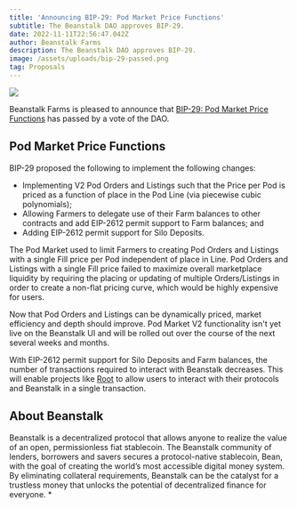 ```yaml
---
title: 'Announcing BIP-29: Pod Market Price Functions'
subtitle: The Beanstalk DAO approves BIP-29.
date: 2022-11-11T22:56:47.042Z
author: Beanstalk Farms
description: The Beanstalk DAO approves BIP-29.
image: /assets/uploads/bip-29-passed.png
tag: Proposals
---
```

![](/assets/uploads/bip-29-passed.png)

Beanstalk Farms is pleased to announce that [BIP-29: Pod Market Price Functions](https://snapshot.org/#/beanstalkdao.eth/proposal/0x53c358af0fae50f888795c5f2272d50f8759b7702bf7dc2255a03f9fb22ccf45) has passed by a vote of the DAO. 

## Pod Market Price Functions

BIP-29 proposed the following to implement the following changes:

* Implementing V2 Pod Orders and Listings such that the Price per Pod is priced as a function of place in the Pod Line (via piecewise cubic polynomials);
* Allowing Farmers to delegate use of their Farm balances to other contracts and add EIP-2612 permit support to Farm balances; and
* Adding EIP-2612 permit support for Silo Deposits.

The Pod Market used to limit Farmers to creating Pod Orders and Listings with a single Fill price per Pod independent of place in Line. Pod Orders and Listings with a single Fill price failed to maximize overall marketplace liquidity by requiring the placing or updating of multiple Orders/Listings in order to create a non-flat pricing curve, which would be highly expensive for users.

Now that Pod Orders and Listings can be dynamically priced, market efficiency and depth should improve. Pod Market V2 functionality isn't yet live on the Beanstalk UI and will be rolled out over the course of the next several weeks and months.

With EIP-2612 permit support for Silo Deposits and Farm balances, the number of transactions required to interact with Beanstalk decreases. This will enable projects like [Root](https://roottoken.org/) to allow users to interact with their protocols and Beanstalk in a single transaction.

## About Beanstalk

Beanstalk is a decentralized protocol that allows anyone to realize the value of an open, permissionless fiat stablecoin. The Beanstalk community of lenders, borrowers and savers secures a protocol-native stablecoin, Bean, with the goal of creating the world’s most accessible digital money system. By eliminating collateral requirements, Beanstalk can be the catalyst for a trustless money that unlocks the potential of decentralized finance for everyone.
* 